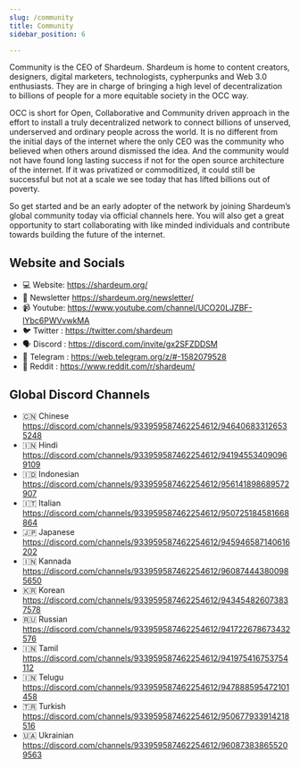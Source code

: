 ```yaml
---
slug: /community
title: Community
sidebar_position: 6

---
```

Community is the CEO of Shardeum. Shardeum is home to content creators, designers, digital marketers, technologists, cypherpunks and Web 3.0 enthusiasts. They are in charge of bringing a high level of decentralization to billions of people for a more equitable society in the OCC way.

OCC is short for Open, Collaborative and Community driven approach in the effort to install a truly decentralized network to connect billions of unserved, underserved and ordinary people across the world. It is no different from the initial days of the internet where the only CEO was the community who believed when others around dismissed the idea. And the community would not have found long lasting success if not for the open source architecture of the internet. If it was privatized or commoditized, it could still be successful but not at a scale we see today that has lifted billions out of poverty.

So get started and be an early adopter of the network by joining Shardeum’s global community today via official channels here. You will also get a great opportunity to start collaborating with like minded individuals and contribute towards building the future of the internet.

## Website and Socials

- 💻 Website: https://shardeum.org/
- 📰 Newsletter https://shardeum.org/newsletter/
- 📹 Youtube: https://www.youtube.com/channel/UCO20LJZBF-lYbc6PWVvwkMA
- 🐦 Twitter : https://twitter.com/shardeum
- 🗣️ Discord : https://discord.com/invite/gx2SFZDDSM
- 📮 Telegram : https://web.telegram.org/z/#-1582079528
- 📓 Reddit : https://www.reddit.com/r/shardeum/

## Global Discord Channels

- 🇨🇳 Chinese https://discord.com/channels/933959587462254612/946406833126535248
- 🇮🇳 Hindi https://discord.com/channels/933959587462254612/941945534090969109
- 🇮🇩 Indonesian https://discord.com/channels/933959587462254612/956141898689572907
- 🇮🇹 Italian https://discord.com/channels/933959587462254612/950725184581668864
- 🇯🇵 Japanese https://discord.com/channels/933959587462254612/945946587140616202
- 🇮🇳 Kannada https://discord.com/channels/933959587462254612/960874443800985650
- 🇰🇷 Korean https://discord.com/channels/933959587462254612/943454826073837578
- 🇷🇺 Russian https://discord.com/channels/933959587462254612/941722678673432576
- 🇮🇳 Tamil https://discord.com/channels/933959587462254612/941975416753754112
- 🇮🇳 Telugu https://discord.com/channels/933959587462254612/947888595472101458
- 🇹🇷 Turkish https://discord.com/channels/933959587462254612/950677933914218516
- 🇺🇦 Ukrainian https://discord.com/channels/933959587462254612/960873838655209563
